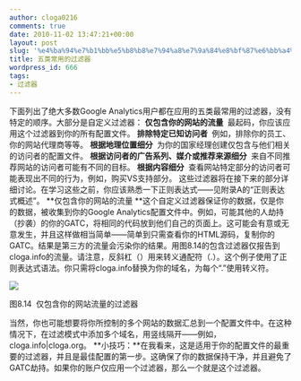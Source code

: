 ```yaml
---
author: cloga0216
comments: true
date: 2010-11-02 13:47:21+00:00
layout: post
slug: '%e4%ba%94%e7%b1%bb%e5%b8%b8%e7%94%a8%e7%9a%84%e8%bf%87%e6%bb%a4%e5%99%a8'
title: 五类常用的过滤器
wordpress_id: 666
tags:
- 过滤器
---
```


[](http://www.cloga.info/wp-content/uploads/2010/11/8-14.png)下面列出了绝大多数Google Analytics用户都在应用的五类最常用的过滤器，没有特定的顺序。大部分是自定义过滤器：
**仅包含你的网站的流量**  最起码，你应该应用这个过滤器到你的所有配置文件。
**排除特定已知访问者**  例如，排除你的员工、你的网站代理商等等。
**根据地理位置细分**  为你的国家经理创建仅包含与他们相关的访问者的配置文件。
**根据访问者的广告系列、媒介或推荐来源细分**  来自不同推荐网站的访问者可能有不同的目标。
**根据内容细分**  查看网站特定部分的访问者可能表现出不同的行为，例如，购买VS支持部分。
这些过滤器将在接下来的部分详细讨论。在学习这些之前，你应该熟悉一下正则表达式——见附录A的“正则表达式概述”。
**仅包含你的网站的流量
**这个自定义过滤器保证你的数据，仅是你的数据，被收集到你的Google Analytics配置文件中。例如，可能其他的人劫持（抄袭）的你的GATC，将相同的代码放到他们自己的页面上。这可能会有意或无意发生，并且这样做相当简单——简单到只需查看你的HTML源码，复制你的GATC。结果是第三方的流量会污染你的结果。用图8.14的包含过滤器仅报告到cloga.info的流量。请注意，反斜杠（）用来转义通配符（.）。这个例子使用了正则表达式语法。你只需将cloga.info替换为你的域名，为每个“.”使用转义符。<!-- more -->


![](http://www.cloga.info/wp-content/uploads/2010/11/8-14.png)




图8.14  仅包含你的网站流量的过滤器


当然，你也可能想要将你所控制的多个网站的数据汇总到一个配置文件中。在这种情况下，在过滤模式中添加多个域名，用竖线隔开——例如，cloga.info|cloga.org。
**小技巧：**在我看来，这是适用于你的配置文件的最重要的过滤器，并且是最佳配置的第一步。这确保了你的数据保持干净，并且避免了GATC劫持。如果你的账户仅应用一个过滤器，那么一个就是这个过滤器。

